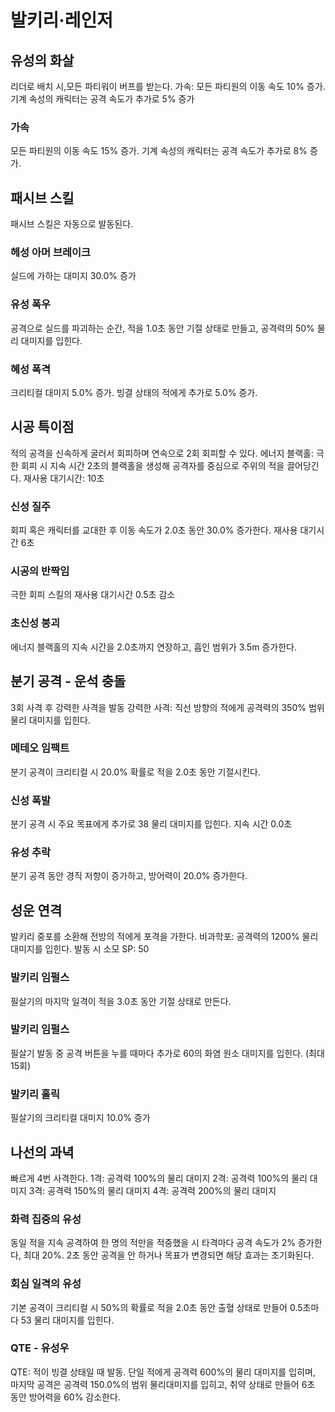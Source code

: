# 발키리·레인저

## 유성의 화살

리더로 배치 시,모든 파티워이 버프를 받는다.
가속: 모든 파티원의 이동 속도 10% 증가. 기계 속성의 캐릭터는 공격 속도가 추가로 5% 증가

### 가속

모든 파티원의 이동 속도 15% 증가. 기계 속성의 캐릭터는 공격 속도가 추가로 8% 증가.

## 패시브 스킬

패시브 스킬은 자동으로 발동된다.

### 헤성 아머 브레이크

실드에 가하는 대미지 30.0% 증가

### 유성 폭우

공격으로 실드를 파괴하는 순간, 적을 1.0초 동안 기절 상태로 만들고, 공격력의 50% 물리 대미지를 입힌다.

### 혜성 폭격

크리티컬 대미지 5.0% 증가.
빙결 상태의 적에게 추가로 5.0% 증가.

## 시공 특이점

적의 공격을 신속하게 굴러서 회피하며 연속으로 2회 회피할 수 있다.
에너지 블랙홀: 극한 회피 시 지속 시간 2초의 블랙홀을 생성해 공격자를 중심으로 주위의 적을 끌어당긴다. 재사용 대기시간: 10초

### 신성 질주

회피 혹은 캐릭터를 교대한 후 이동 속도가 2.0초 동안 30.0% 증가한다. 재사용 대기시간 6초

### 시공의 반짝임

극한 회피 스킬의 재사용 대기시간 0.5초 감소

### 초신성 붕괴

에너지 블랙홀의 지속 시간을 2.0초까지 연장하고, 흡인 범위가 3.5m 증가한다.

## 분기 공격 - 운석 충돌

3회 사격 후 강력한 사격을 발동
강력한 사격: 직선 방향의 적에게 공격력의 350% 범위 물리 대미지를 입힌다.

### 메테오 임팩트

분기 공격이 크리티컬 시 20.0% 확률로 적을 2.0초 동안 기절시킨다.

### 신성 폭발

분기 공격 시 주요 목표에게 추가로 38 물리 대미지를 입힌다. 지속 시간 0.0초

### 유성 추락

분기 공격 동안 경직 저항이 증가하고, 방어력이 20.0% 증가한다.

## 성운 연격

발키리 중포를 소환해 전방의 적에게 포격을 가한다.
비과학포: 공격력의 1200% 물리 대미지를 입힌다.
발동 시 소모 SP: 50

### 발키리 임펄스

필살기의 마지막 일격이 적을 3.0초 동안 기절 상태로 만든다.

### 발키리 임펄스

필살기 발동 중 공격 버튼을 누를 때마다 추가로 60의 화염 원소 대미지를 입힌다. (최대 15회)

### 발키리 홀릭

필살기의 크리티컬 대미지 10.0% 증가

## 나선의 과녁

빠르게 4번 사격한다.
1격: 공격력 100%의 물리 대미지
2격: 공격력 100%의 물리 대미지
3격: 공격력 150%의 물리 대미지
4격: 공격력 200%의 물리 대미지

### 화력 집중의 유성

동일 적을 지속 공격하여 한 명의 적만을 적중했을 시 타격마다 공격 속도가 2% 증가한다, 최대 20%. 2초 동안 공격을 안 하거나 목표가 변경되면 해당 효과는 초기화된다.

### 회심 일격의 유성

기본 공격이 크리티컬 시 50%의 확률로 적을 2.0초 동안 출혈 상태로 만들어 0.5초마다 53 물리 대미지를 입힌다.

### QTE - 유성우

QTE: 적이 빙결 상태일 때 발동. 단일 적에게 공격력 600%의 물리 대미지를 입히며, 마지막 공격은 공격력 150.0%의 범위 물리대미지를 입히고, 취약 상태로 만들어 6초 동안 방어력을 60% 감소한다.
